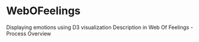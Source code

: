# WebOFeelings
Displaying emotions using D3 visualization 
Description in Web Of Feelings - Process Overview
